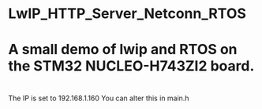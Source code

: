 # LwIP_HTTP_Server_Netconn_RTOS
#
# A small demo of lwip and RTOS on the STM32 NUCLEO-H743ZI2 board.
#
The IP is set to 192.168.1.160
You can alter this in main.h
